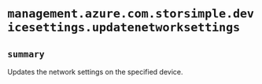 # `management.azure.com.storsimple.devicesettings.updatenetworksettings`

## `summary`
Updates the network settings on the specified device.


